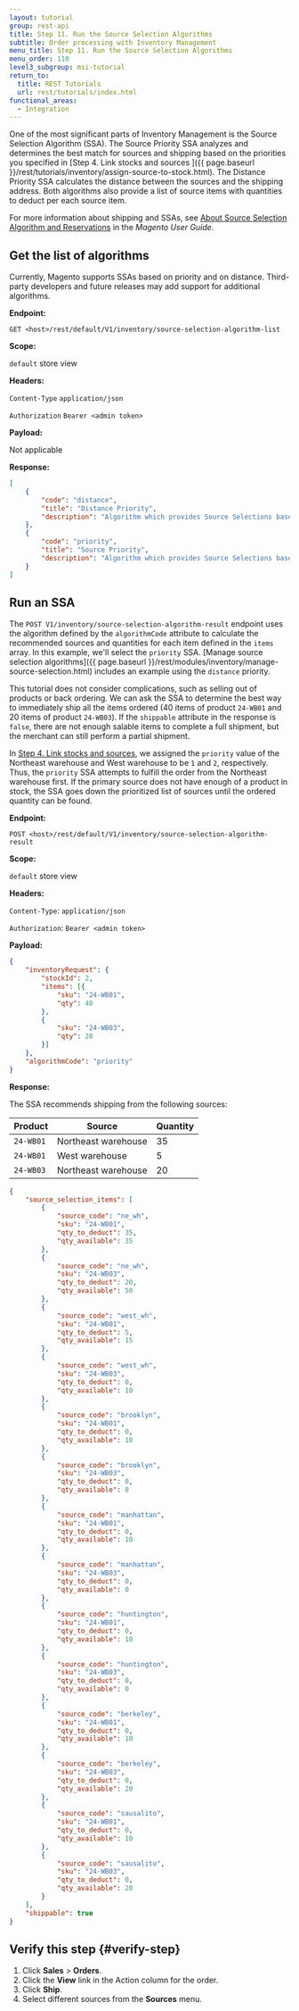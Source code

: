```yaml
---
layout: tutorial
group: rest-api
title: Step 11. Run the Source Selection Algorithms
subtitle: Order processing with Inventory Management
menu_title: Step 11. Run the Source Selection Algorithms
menu_order: 110
level3_subgroup: msi-tutorial
return_to:
  title: REST Tutorials
  url: rest/tutorials/index.html
functional_areas:
  - Integration
---
```


One of the most significant parts of Inventory Management is the Source Selection Algorithm (SSA). The Source Priority SSA analyzes and determines the best match for sources and shipping based on the priorities you specified in [Step 4. Link stocks and sources
]({{ page.baseurl }}/rest/tutorials/inventory/assign-source-to-stock.html). The Distance Priority SSA calculates the distance between the sources and the shipping address. Both algorithms also provide a list of source items with quantities to deduct per each source item.

For more information about shipping and SSAs, see [About Source Selection Algorithm and Reservations](https://docs.magento.com/m2/ce/user_guide/catalog/inventory-about-ssa.html) in the _Magento User Guide_.

## Get the list of algorithms

Currently, Magento supports SSAs based on priority and on distance. Third-party developers and future releases may add support for additional algorithms.

**Endpoint:**

`GET <host>/rest/default/V1/inventory/source-selection-algorithm-list`

**Scope:**

`default` store view

**Headers:**

`Content-Type` `application/json`

`Authorization` `Bearer <admin token>`

**Payload:**

Not applicable

**Response:**

```json
[
    {
        "code": "distance",
        "title": "Distance Priority",
        "description": "Algorithm which provides Source Selections based on shipping address distance from the source"
    },
    {
        "code": "priority",
        "title": "Source Priority",
        "description": "Algorithm which provides Source Selections based on predefined priority of Source"
    }
]
```

## Run an SSA

The `POST V1/inventory/source-selection-algorithm-result` endpoint uses the algorithm defined by the `algorithmCode` attribute to calculate the recommended sources and quantities for each item defined in the `items` array. In this example, we'll select the `priority` SSA. [Manage source selection algorithms]({{ page.baseurl }}/rest/modules/inventory/manage-source-selection.html) includes an example using the `distance` priority.

This tutorial does not consider complications, such as selling out of products or back ordering. We can ask the SSA to determine the best way to immediately ship all the items ordered (40 items of product `24-WB01` and 20 items of product `24-WB03`). If the `shippable` attribute in the response is `false`, there are not enough salable items to complete a full shipment, but the merchant can still perform a partial shipment.

In [Step 4. Link stocks and sources]({{page.baseurl}}/rest/tutorials/assign-source-to-stock.html), we assigned the `priority` value of the Northeast warehouse and West warehouse to be `1` and `2`, respectively. Thus, the `priority` SSA attempts to fulfill the order from the Northeast warehouse first. If the primary source does not have enough of a product in stock, the SSA goes down the prioritized list of sources until the ordered quantity can be found. 

**Endpoint:**

`POST <host>/rest/default/V1/inventory/source-selection-algorithm-result`

**Scope:**

`default` store view

**Headers:**

`Content-Type`: `application/json`

`Authorization`: `Bearer <admin token>`

**Payload:**

```json
{
    "inventoryRequest": {
        "stockId": 2,
        "items": [{
            "sku": "24-WB01",
            "qty": 40
        },
        {
            "sku": "24-WB03",
            "qty": 20
        }]
    },
    "algorithmCode": "priority"
}
```

**Response:**

The SSA recommends shipping from the following sources:

Product | Source | Quantity
--- | --- | ---
`24-WB01` | Northeast warehouse | 35
`24-WB01` | West warehouse | 5
`24-WB03` | Northeast warehouse | 20

```json
{
    "source_selection_items": [
        {
            "source_code": "ne_wh",
            "sku": "24-WB01",
            "qty_to_deduct": 35,
            "qty_available": 35
        },
        {
            "source_code": "ne_wh",
            "sku": "24-WB03",
            "qty_to_deduct": 20,
            "qty_available": 50
        },
        {
            "source_code": "west_wh",
            "sku": "24-WB01",
            "qty_to_deduct": 5,
            "qty_available": 15
        },
        {
            "source_code": "west_wh",
            "sku": "24-WB03",
            "qty_to_deduct": 0,
            "qty_available": 10
        },
        {
            "source_code": "brooklyn",
            "sku": "24-WB01",
            "qty_to_deduct": 0,
            "qty_available": 10
        },
        {
            "source_code": "brooklyn",
            "sku": "24-WB03",
            "qty_to_deduct": 0,
            "qty_available": 0
        },
        {
            "source_code": "manhattan",
            "sku": "24-WB01",
            "qty_to_deduct": 0,
            "qty_available": 10
        },
        {
            "source_code": "manhattan",
            "sku": "24-WB03",
            "qty_to_deduct": 0,
            "qty_available": 0
        },
        {
            "source_code": "huntington",
            "sku": "24-WB01",
            "qty_to_deduct": 0,
            "qty_available": 10
        },
        {
            "source_code": "huntington",
            "sku": "24-WB03",
            "qty_to_deduct": 0,
            "qty_available": 0
        },
        {
            "source_code": "berkeley",
            "sku": "24-WB01",
            "qty_to_deduct": 0,
            "qty_available": 10
        },
        {
            "source_code": "berkeley",
            "sku": "24-WB03",
            "qty_to_deduct": 0,
            "qty_available": 20
        },
        {
            "source_code": "sausalito",
            "sku": "24-WB01",
            "qty_to_deduct": 0,
            "qty_available": 10
        },
        {
            "source_code": "sausalito",
            "sku": "24-WB03",
            "qty_to_deduct": 0,
            "qty_available": 20
        }
    ],
    "shippable": true
}
```

## Verify this step {#verify-step}

1. Click **Sales** > **Orders**.
1. Click the **View** link in the Action column for the order.
1. Click **Ship**.
1. Select different sources from the **Sources** menu.
